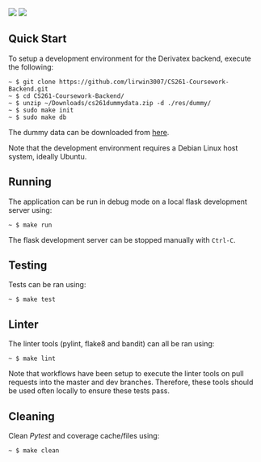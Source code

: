 ![](https://github.com/lirwin3007/CS261-Coursework/workflows/Run%20Lint/badge.svg)
![](https://github.com/lirwin3007/CS261-Coursework/workflows/Run%20Tests/badge.svg)

## Quick Start

To setup a development environment for the Derivatex backend, execute the following:

```shell
~ $ git clone https://github.com/lirwin3007/CS261-Coursework-Backend.git
~ $ cd CS261-Coursework-Backend/
~ $ unzip ~/Downloads/cs261dummydata.zip -d ./res/dummy/
~ $ sudo make init
~ $ sudo make db
```

The dummy data can be downloaded from [here](https://warwick.ac.uk/fac/sci/dcs/teaching/material/cs261/project/cs261dummydata.zip).

Note that the development environment requires a Debian Linux host system, ideally Ubuntu.

## Running

The application can be run in debug mode on a local flask development server using:

```shell
~ $ make run
```

The flask development server can be stopped manually with `Ctrl-C`.

## Testing

Tests can be ran using:

```shell
~ $ make test
```

## Linter

The linter tools (pylint, flake8 and bandit) can all be ran using:

```shell
~ $ make lint
```

Note that workflows have been setup to execute the linter tools on pull requests into the master and dev branches. Therefore, these tools should be used often locally to ensure these tests pass.


## Cleaning

Clean _Pytest_ and coverage cache/files using:

```shell
~ $ make clean
```
